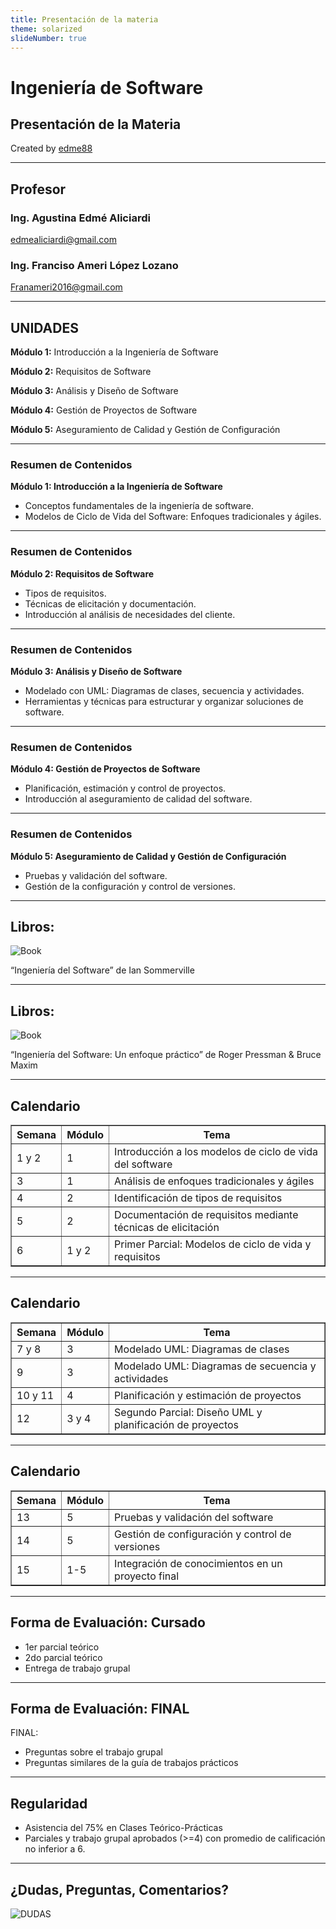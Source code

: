 ```yaml
---
title: Presentación de la materia
theme: solarized
slideNumber: true
---
```


# Ingeniería de Software
## Presentación de la Materia
Created by <i class="fab fa-telegram"></i>
[edme88]("https://t.me/edme88")

---
## Profesor

### Ing. Agustina Edmé Aliciardi
edmealiciardi@gmail.com

### Ing. Franciso Ameri López Lozano
Franameri2016@gmail.com

---
## UNIDADES

**Módulo 1:** Introducción a la Ingeniería de Software

**Módulo 2:** Requisitos de Software

**Módulo 3:** Análisis y Diseño de Software

**Módulo 4:** Gestión de Proyectos de Software

**Módulo 5:** Aseguramiento de Calidad y Gestión de Configuración

----

### Resumen de Contenidos

**Módulo 1: Introducción a la Ingeniería de Software**
- Conceptos fundamentales de la ingeniería de software. 
- Modelos de Ciclo de Vida del Software: Enfoques tradicionales y ágiles.

----

### Resumen de Contenidos

**Módulo 2: Requisitos de Software**
- Tipos de requisitos. 
- Técnicas de elicitación y documentación. 
- Introducción al análisis de necesidades del cliente.

----

### Resumen de Contenidos

**Módulo 3: Análisis y Diseño de Software**
- Modelado con UML: Diagramas de clases, secuencia y actividades. 
- Herramientas y técnicas para estructurar y organizar soluciones de software.

----

### Resumen de Contenidos

**Módulo 4: Gestión de Proyectos de Software**
- Planificación, estimación y control de proyectos. 
- Introducción al aseguramiento de calidad del software.

----

### Resumen de Contenidos

**Módulo 5: Aseguramiento de Calidad y Gestión de Configuración**
- Pruebas y validación del software. 
- Gestión de la configuración y control de versiones.

---
## Libros:
![Book](images/libros/ian-sommerville.jpg)

“Ingeniería del Software” de Ian Sommerville

---
## Libros:
![Book](images/libros/pressman-maxim.webp)

“Ingeniería del Software: Un enfoque práctico” de Roger Pressman & Bruce Maxim

---
## Calendario

<table border="1">
  <thead>
    <tr>
      <th>Semana</th>
      <th>Módulo</th>
      <th>Tema</th>
    </tr>
  </thead>
  <tbody>
    <tr>
      <td>1 y 2</td>
      <td>1</td>
      <td>Introducción a los modelos de ciclo de vida del software</td>
    </tr>
    <tr>
      <td>3</td>
      <td>1</td>
      <td>Análisis de enfoques tradicionales y ágiles</td>
    </tr>
    <tr>
      <td>4</td>
      <td>2</td>
      <td>Identificación de tipos de requisitos</td>
    </tr>
    <tr>
      <td>5</td>
      <td>2</td>
      <td>Documentación de requisitos mediante técnicas de elicitación</td>
    </tr>
    <tr>
      <td>6</td>
      <td>1 y 2</td>
      <td>Primer Parcial: Modelos de ciclo de vida y requisitos</td>
    </tr>
  </tbody>
</table>

----

## Calendario

<table border="1">
  <thead>
    <tr>
      <th>Semana</th>
      <th>Módulo</th>
      <th>Tema</th>
    </tr>
  </thead>
  <tbody>
    <tr>
      <td>7 y 8</td>
      <td>3</td>
      <td>Modelado UML: Diagramas de clases</td>
    </tr>
    <tr>
      <td>9</td>
      <td>3</td>
      <td>Modelado UML: Diagramas de secuencia y actividades</td>
    </tr>
    <tr>
      <td>10 y 11</td>
      <td>4</td>
      <td>Planificación y estimación de proyectos</td>
    </tr>
    <tr>
      <td>12</td>
      <td>3 y 4</td>
      <td>Segundo Parcial: Diseño UML y planificación de proyectos</td>
    </tr>
  </tbody>
</table>

----

## Calendario
<table border="1">
  <thead>
    <tr>
      <th>Semana</th>
      <th>Módulo</th>
      <th>Tema</th>
    </tr>
  </thead>
  <tbody>
    <tr>
      <td>13</td>
      <td>5</td>
      <td>Pruebas y validación del software</td>
    </tr>
    <tr>
      <td>14</td>
      <td>5</td>
      <td>Gestión de configuración y control de versiones</td>
    </tr>
    <tr>
      <td>15</td>
      <td>1-5</td>
      <td>Integración de conocimientos en un proyecto final</td>
    </tr>
  </tbody>
</table>

---
## Forma de Evaluación: Cursado
* 1er parcial teórico
* 2do parcial teórico
* Entrega de trabajo grupal

---
## Forma de Evaluación: FINAL
FINAL:
* Preguntas sobre el trabajo grupal
* Preguntas similares de la guía de trabajos prácticos

---
## Regularidad
* Asistencia del 75% en Clases Teórico-Prácticas
* Parciales y trabajo grupal aprobados (>=4) con promedio de calificación no inferior a 6.

---
## ¿Dudas, Preguntas, Comentarios?
![DUDAS](images/pregunta.gif)
